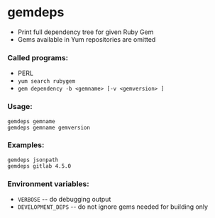 # gemdeps

* Print full dependency tree for given Ruby Gem
* Gems available in Yum repositories are omitted

### Called programs:

* PERL
* `yum search rubygem`
* `gem dependency -b <gemname> [-v <gemversion> ]`

### Usage:

    gemdeps gemname
    gemdeps gemname gemversion

### Examples:

    gemdeps jsonpath
    gemdeps gitlab 4.5.0

### Environment variables:

* `VERBOSE` -- do debugging output
* `DEVELOPMENT_DEPS` -- do not ignore gems needed for building only
